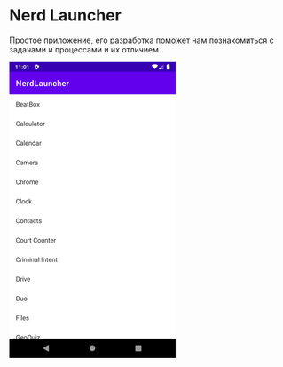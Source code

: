 # Nerd Launcher

Простое приложение, его разработка поможет нам познакомиться с задачами и процессами и их отличием.

![](app/src/main/res/drawable/Screenshot_20220827_123757.png)
